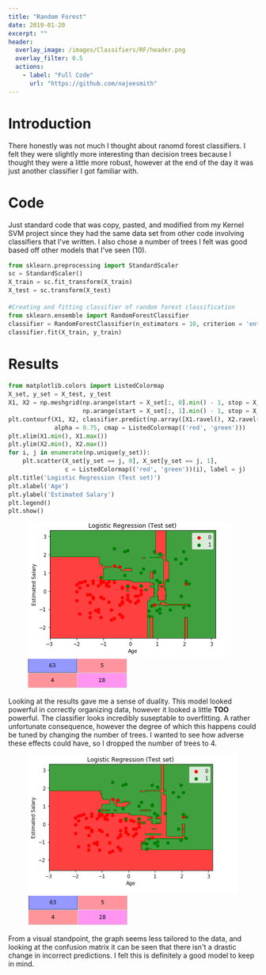 ```yaml
---
title: "Random Forest"
date: 2019-01-20
excerpt: ""
header:
  overlay_image: /images/Classifiers/RF/header.png
  overlay_filter: 0.5
  actions:
    - label: "Full Code"
      url: "https://github.com/najeesmith"
---
```

# Introduction
There honestly was not much I thought about ranomd forest classifiers. I felt they were slightly more interesting than decision trees because I thought they were a little more robust, however at the end of the day it was just another classifier I got familiar with.

# Code
Just standard code that was copy, pasted, and modified from my Kernel SVM project since they had the same data set from other code involving classifiers that I've written. I also chose a number of trees I felt was good based off other models that I've seen (10).

```python
from sklearn.preprocessing import StandardScaler
sc = StandardScaler()
X_train = sc.fit_transform(X_train)
X_test = sc.transform(X_test)

#Creating and fitting classifier of random forest classification
from sklearn.ensemble import RandomForestClassifier
classifier = RandomForestClassifier(n_estimators = 10, criterion = 'entropy', random_state = 0)
classifier.fit(X_train, y_train)
```

# Results
```python
from matplotlib.colors import ListedColormap
X_set, y_set = X_test, y_test
X1, X2 = np.meshgrid(np.arange(start = X_set[:, 0].min() - 1, stop = X_set[:, 0].max() + 1, step = 0.01),
                     np.arange(start = X_set[:, 1].min() - 1, stop = X_set[:, 1].max() + 1, step = 0.01))
plt.contourf(X1, X2, classifier.predict(np.array([X1.ravel(), X2.ravel()]).T).reshape(X1.shape),
             alpha = 0.75, cmap = ListedColormap(('red', 'green')))
plt.xlim(X1.min(), X1.max())
plt.ylim(X2.min(), X2.max())
for i, j in enumerate(np.unique(y_set)):
    plt.scatter(X_set[y_set == j, 0], X_set[y_set == j, 1],
                c = ListedColormap(('red', 'green'))(i), label = j)
plt.title('Logistic Regression (Test set)')
plt.xlabel('Age')
plt.ylabel('Estimated Salary')
plt.legend()
plt.show()
```

<figure class="half">
<a href="images\Classifiers\RF\Graph.PNG"><img src="images\Classifiers\RF\Graph.PNG"></a>
<a href="images\Classifiers\RF\CM_10_trees.PNG"><img src="images\Classifiers\RF\CM_10_trees.PNG"></a>
    <figcaption></figcaption>
</figure>

Looking at the results gave me a sense of duality. This model looked powerful in correctly organizing data, however it looked a little **TOO** powerful. The classifier looks incredibly suseptable to overfitting. A rather unfortunate consequence, however the degree of which this happens could be tuned by changing the number of trees. I wanted to see how adverse these effects could have, so I dropped the number of trees to 4.

<figure class="half">
<a href="images\Classifiers\RF\Graph_4_trees.PNG"><img src="images\Classifiers\RF\Graph_4_trees.PNG"></a>
<a href="images\Classifiers\RF\CM_4_trees.PNG"><img src="images\Classifiers\RF\CM_4_trees.PNG"></a>
</figure>

From a visual standpoint, the graph seems less tailored to the data, and looking at the confusion matrix it can be seen that there isn't a drastic change in incorrect predictions. I felt this is definitely a good model to keep in mind.
